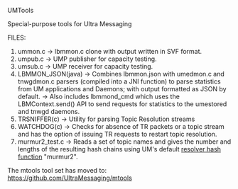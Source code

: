 UMTools

Special-purpose tools for Ultra Messaging

FILES:

1. ummon.c		-> lbmmon.c clone with output written in SVF format.
2. umpub.c		-> UMP publisher for capacity testing.
3. umsub.c		-> UMP receiver for capacity testing.
4. LBMMON_JSON(java)	-> Combines lbmmon.json with umedmon.c and tnwgdmon.c parsers (compiled into a JNI function) to parse statistics
			   from UM applications and Daemons; with output formatted as JSON by default.
			-> Also includes lbmmond_cmd which uses the LBMContext.send() API to send requests for statistics to the umestored and tnwgd daemons.
5. TRSNIFFER(c)		-> Utility for parsing Topic Resolution streams 
6. WATCHDOG(c)		-> Checks for absence of TR packets or a topic stream and has the option of issuing TR requests to restart topic resolution.
7. murmur2_test.c	-> Reads a set of topic names and gives the number and
lengths of the resulting hash chains using UM's default
[resolver hash function](https://ultramessaging.github.io/currdoc/doc/Config/grpudpbasedresolveroperation.html#resolverstringhashfunctioncontext)
"murmur2".

The mtools tool set has moved to: https://github.com/UltraMessaging/mtools
